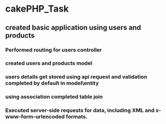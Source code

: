 # cakePHP_Task
## created basic application using users and products
### Performed routing for users controller
### created users and products model
### users details get stored using api request and validation completed by default in model\entity
### using association completed table join
### Executed server-side requests for data, including XML and x-www-form-urlencoded formats.


